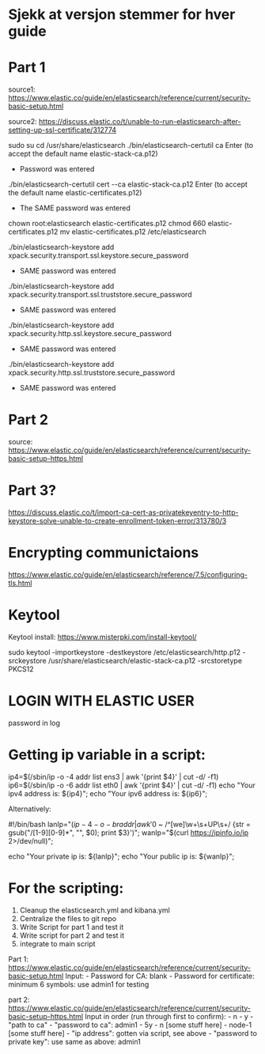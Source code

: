 # Sjekk at versjon stemmer for hver guide
# Part 1
source1: https://www.elastic.co/guide/en/elasticsearch/reference/current/security-basic-setup.html

source2: https://discuss.elastic.co/t/unable-to-run-elasticsearch-after-setting-up-ssl-certificate/312774

sudo su
cd /usr/share/elasticsearch
./bin/elasticsearch-certutil ca
Enter (to accept the default name elastic-stack-ca.p12)
 - Password was entered

./bin/elasticsearch-certutil cert --ca elastic-stack-ca.p12
Enter (to accept the default name elastic-certificates.p12)
 - The SAME password was entered

chown root:elasticsearch elastic-certificates.p12
chmod 660 elastic-certificates.p12
mv elastic-certificates.p12 /etc/elasticsearch

./bin/elasticsearch-keystore add xpack.security.transport.ssl.keystore.secure_password
 - SAME password was entered

./bin/elasticsearch-keystore add xpack.security.transport.ssl.truststore.secure_password
 - SAME password was entered

./bin/elasticsearch-keystore add xpack.security.http.ssl.keystore.secure_password
 - SAME password was entered

./bin/elasticsearch-keystore add xpack.security.http.ssl.truststore.secure_password
 - SAME password was entered

# Part 2
source: https://www.elastic.co/guide/en/elasticsearch/reference/current/security-basic-setup-https.html

# Part 3?
https://discuss.elastic.co/t/import-ca-cert-as-privatekeyentry-to-http-keystore-solve-unable-to-create-enrollment-token-error/313780/3

# Encrypting communictaions
https://www.elastic.co/guide/en/elasticsearch/reference/7.5/configuring-tls.html

# Keytool

Keytool install:
    https://www.misterpki.com/install-keytool/

sudo keytool -importkeystore -destkeystore /etc/elasticsearch/http.p12 -srckeystore /usr/share/elasticsearch/elastic-stack-ca.p12 -srcstoretype PKCS12

# LOGIN WITH ELASTIC USER
password in log

# Getting ip variable in a script:
ip4=$(/sbin/ip -o -4 addr list ens3 | awk '{print $4}' | cut -d/ -f1)
ip6=$(/sbin/ip -o -6 addr list eth0 | awk '{print $4}' | cut -d/ -f1)
echo "Your ipv4 address is: ${ip4}";
echo "Your ipv6 address is: ${ip6}";

Alternatively:

#!/bin/bash
lanIp="$(ip -4 -o -br addr|awk '$0 ~ /^[we]\w+\s+UP\s+/ {str = gsub("/[1-9][0-9]*", "", $0); print $3}')";
wanIp="$(curl https://ipinfo.io/ip 2>/dev/null)";
 
echo "Your private ip is: ${lanIp}";
echo "Your public ip is: ${wanIp}";


# For the scripting:
1. Cleanup the elasticsearch.yml and kibana.yml 
2. Centralize the files to git repo
3. Write Script for part 1 and test it
4. Write script for part 2 and test it
5. integrate to main script

Part 1:
https://www.elastic.co/guide/en/elasticsearch/reference/current/security-basic-setup.html
    Input:
    - Password for CA: blank
    - Password for certificate: minimum 6 symbols: use admin1 for testing
    
    
    
    
part 2:
https://www.elastic.co/guide/en/elasticsearch/reference/current/security-basic-setup-https.html
    Input in order (run through first to confirm):
    - n
    - y
    - "path to ca"
    - "password to ca": admin1
    - 5y
    - n
    [some stuff here]
    - node-1
    [some stuff here]
    - "ip address": gotten via script, see above
    - "password to private key": use same as above: admin1
    
    
